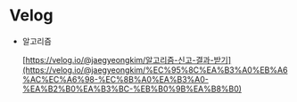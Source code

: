 # Velog

- 알고리즘
    
    [https://velog.io/@jaegyeongkim/알고리즘-신고-결과-받기](https://velog.io/@jaegyeongkim/%EC%95%8C%EA%B3%A0%EB%A6%AC%EC%A6%98-%EC%8B%A0%EA%B3%A0-%EA%B2%B0%EA%B3%BC-%EB%B0%9B%EA%B8%B0)
